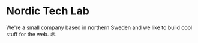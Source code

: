 # Nordic Tech Lab

We're a small company based in northern Sweden and we like to build cool stuff for the web. 🕸️
